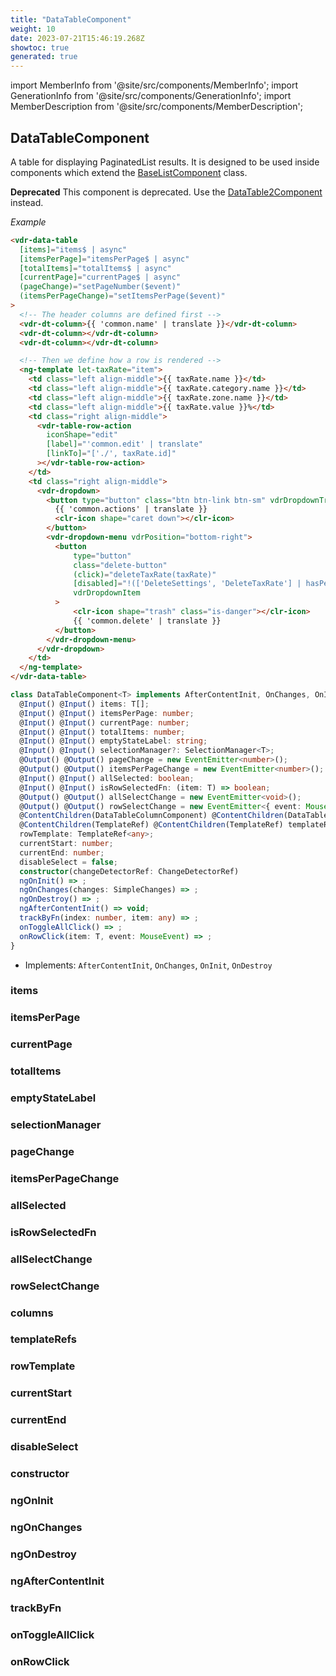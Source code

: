 ```yaml
---
title: "DataTableComponent"
weight: 10
date: 2023-07-21T15:46:19.268Z
showtoc: true
generated: true
---
```

<!-- This file was generated from the Vendure source. Do not modify. Instead, re-run the "docs:build" script -->
import MemberInfo from '@site/src/components/MemberInfo';
import GenerationInfo from '@site/src/components/GenerationInfo';
import MemberDescription from '@site/src/components/MemberDescription';


## DataTableComponent

<GenerationInfo sourceFile="packages/admin-ui/src/lib/core/src/shared/components/data-table/data-table.component.ts" sourceLine="86" packageName="@vendure/admin-ui" />

A table for displaying PaginatedList results. It is designed to be used inside components which
extend the <a href='/reference/admin-ui-api/list-detail-views/base-list-component#baselistcomponent'>BaseListComponent</a> class.

**Deprecated** This component is deprecated. Use the <a href='/reference/admin-ui-api/components/data-table2component#datatable2component'>DataTable2Component</a> instead.

*Example*

```HTML
<vdr-data-table
  [items]="items$ | async"
  [itemsPerPage]="itemsPerPage$ | async"
  [totalItems]="totalItems$ | async"
  [currentPage]="currentPage$ | async"
  (pageChange)="setPageNumber($event)"
  (itemsPerPageChange)="setItemsPerPage($event)"
>
  <!-- The header columns are defined first -->
  <vdr-dt-column>{{ 'common.name' | translate }}</vdr-dt-column>
  <vdr-dt-column></vdr-dt-column>
  <vdr-dt-column></vdr-dt-column>

  <!-- Then we define how a row is rendered -->
  <ng-template let-taxRate="item">
    <td class="left align-middle">{{ taxRate.name }}</td>
    <td class="left align-middle">{{ taxRate.category.name }}</td>
    <td class="left align-middle">{{ taxRate.zone.name }}</td>
    <td class="left align-middle">{{ taxRate.value }}%</td>
    <td class="right align-middle">
      <vdr-table-row-action
        iconShape="edit"
        [label]="'common.edit' | translate"
        [linkTo]="['./', taxRate.id]"
      ></vdr-table-row-action>
    </td>
    <td class="right align-middle">
      <vdr-dropdown>
        <button type="button" class="btn btn-link btn-sm" vdrDropdownTrigger>
          {{ 'common.actions' | translate }}
          <clr-icon shape="caret down"></clr-icon>
        </button>
        <vdr-dropdown-menu vdrPosition="bottom-right">
          <button
              type="button"
              class="delete-button"
              (click)="deleteTaxRate(taxRate)"
              [disabled]="!(['DeleteSettings', 'DeleteTaxRate'] | hasPermission)"
              vdrDropdownItem
          >
              <clr-icon shape="trash" class="is-danger"></clr-icon>
              {{ 'common.delete' | translate }}
          </button>
        </vdr-dropdown-menu>
      </vdr-dropdown>
    </td>
  </ng-template>
</vdr-data-table>
```

```ts title="Signature"
class DataTableComponent<T> implements AfterContentInit, OnChanges, OnInit, OnDestroy {
  @Input() @Input() items: T[];
  @Input() @Input() itemsPerPage: number;
  @Input() @Input() currentPage: number;
  @Input() @Input() totalItems: number;
  @Input() @Input() emptyStateLabel: string;
  @Input() @Input() selectionManager?: SelectionManager<T>;
  @Output() @Output() pageChange = new EventEmitter<number>();
  @Output() @Output() itemsPerPageChange = new EventEmitter<number>();
  @Input() @Input() allSelected: boolean;
  @Input() @Input() isRowSelectedFn: (item: T) => boolean;
  @Output() @Output() allSelectChange = new EventEmitter<void>();
  @Output() @Output() rowSelectChange = new EventEmitter<{ event: MouseEvent; item: T }>();
  @ContentChildren(DataTableColumnComponent) @ContentChildren(DataTableColumnComponent) columns: QueryList<DataTableColumnComponent>;
  @ContentChildren(TemplateRef) @ContentChildren(TemplateRef) templateRefs: QueryList<TemplateRef<any>>;
  rowTemplate: TemplateRef<any>;
  currentStart: number;
  currentEnd: number;
  disableSelect = false;
  constructor(changeDetectorRef: ChangeDetectorRef)
  ngOnInit() => ;
  ngOnChanges(changes: SimpleChanges) => ;
  ngOnDestroy() => ;
  ngAfterContentInit() => void;
  trackByFn(index: number, item: any) => ;
  onToggleAllClick() => ;
  onRowClick(item: T, event: MouseEvent) => ;
}
```
* Implements: <code>AfterContentInit</code>, <code>OnChanges</code>, <code>OnInit</code>, <code>OnDestroy</code>



<div className="members-wrapper">

### items

<MemberInfo kind="property" type="T[]"   />


### itemsPerPage

<MemberInfo kind="property" type="number"   />


### currentPage

<MemberInfo kind="property" type="number"   />


### totalItems

<MemberInfo kind="property" type="number"   />


### emptyStateLabel

<MemberInfo kind="property" type="string"   />


### selectionManager

<MemberInfo kind="property" type="SelectionManager&#60;T&#62;"   />


### pageChange

<MemberInfo kind="property" type=""   />


### itemsPerPageChange

<MemberInfo kind="property" type=""   />


### allSelected

<MemberInfo kind="property" type="boolean"   />


### isRowSelectedFn

<MemberInfo kind="property" type="(item: T) =&#62; boolean"   />


### allSelectChange

<MemberInfo kind="property" type=""   />


### rowSelectChange

<MemberInfo kind="property" type=""   />


### columns

<MemberInfo kind="property" type="QueryList&#60;DataTableColumnComponent&#62;"   />


### templateRefs

<MemberInfo kind="property" type="QueryList&#60;TemplateRef&#60;any&#62;&#62;"   />


### rowTemplate

<MemberInfo kind="property" type="TemplateRef&#60;any&#62;"   />


### currentStart

<MemberInfo kind="property" type="number"   />


### currentEnd

<MemberInfo kind="property" type="number"   />


### disableSelect

<MemberInfo kind="property" type=""   />


### constructor

<MemberInfo kind="method" type="(changeDetectorRef: ChangeDetectorRef) => DataTableComponent"   />


### ngOnInit

<MemberInfo kind="method" type="() => "   />


### ngOnChanges

<MemberInfo kind="method" type="(changes: SimpleChanges) => "   />


### ngOnDestroy

<MemberInfo kind="method" type="() => "   />


### ngAfterContentInit

<MemberInfo kind="method" type="() => void"   />


### trackByFn

<MemberInfo kind="method" type="(index: number, item: any) => "   />


### onToggleAllClick

<MemberInfo kind="method" type="() => "   />


### onRowClick

<MemberInfo kind="method" type="(item: T, event: MouseEvent) => "   />




</div>
